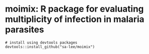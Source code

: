 # moimix: R package for evaluating multiplicity of infection in malaria parasites

```{r}
# install using devtools packages
devtools::install_github("sa-lee/moimix")
```
